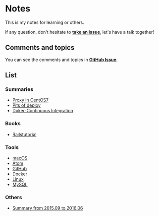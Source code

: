 # Notes

This is my notes for learning or others.

If any question, don't hesitate to **[take an issue]**, let's have a talk together!

## Comments and topics

You can see the comments and topics in **[GitHub Issue]**.

## List

### Summaries

* [Proxy in CentOS7](https://github.com/pinewong/notes/blob/master/summaries/proxy-in-centos7.md)
* [Pits of deploy]
* [Doker-Continuous Integration]

### Books

* [Railstutorial]

### Tools

* [macOS]
* [Atom]
* [GitHub]
* [Docker]
* [Linux]
* [MySQL]

### Others

* [Summary from 2015.09 to 2016.06]


[take an issue]: https://github.com/pinewong/notes/issues/new
[GitHub Issue]: https://github.com/pinewong/notes/issues

[macOS]: https://github.com/pinewong/notes/blob/master/tools/mac_os.md
[Atom]: https://github.com/pinewong/notes/blob/master/tools/atom.md
[GitHub]: https://github.com/pinewong/notes/blob/master/tools/github.md
[Docker]: https://github.com/pinewong/notes/blob/master/tools/docker.md
[Linux]: https://github.com/pinewong/notes/blob/master/tools/linux.md
[MySQL]: https://github.com/pinewong/notes/blob/master/tools/mysql.md

[Railstutorial]: https://github.com/pinewong/notes/blob/master/books/railstutorial.md

[Pits of deploy]: https://github.com/pinewong/notes/blob/master/summaries/pits-of-deploy.md
[Summary from 2015.09 to 2016.06]: https://github.com/pinewong/notes/blob/master/others/summary-from-2015.09-to-2016.06.md
[Setup by Docker]: https://github.com/pinewong/notes/blob/master/summaries/setup-by-docker.md
[Doker-Continuous Integration]: https://github.com/pinewong/notes/blob/master/summaries/docker-continuous-integration.md
